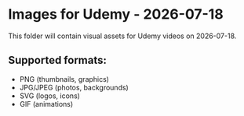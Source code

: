 # Images for Udemy - 2026-07-18

This folder will contain visual assets for Udemy videos on 2026-07-18.

## Supported formats:
- PNG (thumbnails, graphics)
- JPG/JPEG (photos, backgrounds)
- SVG (logos, icons)
- GIF (animations)
